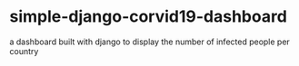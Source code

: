 # simple-django-corvid19-dashboard
a dashboard built with django to display the number of infected people per country
